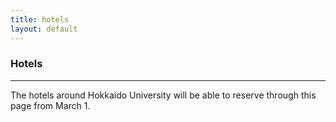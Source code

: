 ```yaml
---
title: hotels
layout: default
---
```

<!-- MAIN CONTENT -->
<div id="main_content_wrap" class="outer">
  <section id="main_content" class="inner">
    <h3 id="location">Hotels</h3>
    <hr>
  <p>The hotels around Hokkaido University  will be able to reserve through this page from March 1.</p>
  </section>
</div>
